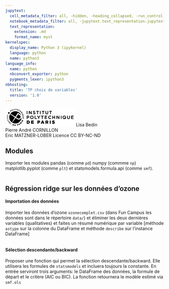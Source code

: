 ```yaml
---
jupytext:
  cell_metadata_filter: all, -hidden, -heading_collapsed, -run_control, -trusted
  notebook_metadata_filter: all, -jupytext.text_representation.jupytext_version, -jupytext.text_representation.format_version, -language_info.version, -language_info.codemirror_mode.version, -language_info.codemirror_mode, -language_info.file_extension, -language_info.mimetype, -toc
  text_representation:
    extension: .md
    format_name: myst
kernelspec:
  display_name: Python 3 (ipykernel)
  language: python
  name: python3
language_info:
  name: python
  nbconvert_exporter: python
  pygments_lexer: ipython3
nbhosting:
  title: 'TP choix de variables'
  version: '1.0'
---
```


<div class="licence">
<span><img src="media/logo_IPParis.png" /></span>
<span>Lisa Bedin<br />Pierre André CORNILLON<br />Eric MATZNER-LOBER</span>
<span>Licence CC BY-NC-ND</span>
</div>

## Modules



Importer les modules pandas (comme `pd`) numpy (commme `np`)
matplotlib.pyplot (comme  `plt`) et statsmodels.formula.api (comme `smf`).


```{code-cell} python

```

## Régression ridge sur les données d&rsquo;ozone



#### Importation des données



Importer les données d&rsquo;ozone `ozonecomplet.csv` (dans Fun Campus les données sont dans le répertoire `data/`) et éliminer les deux dernières
variables (qualitatives) et faites un résumé numérique par variable \[méthode
`astype` sur la colonne du DataFrame et méthode `describe` sur l&rsquo;instance
DataFrame\]




```{code-cell} python

```

#### Sélection descendante/backward



Proposer une fonction qui permet la sélection descendante/backward. Elle utilisera
les formules de `statsmodels` et incluera toujours la constante. En entrée serviront
trois arguments: le DataFrame des données, la formule de départ et le critère (AIC ou BIC).
La fonction retournera le modèle estimé via `smf.ols`




```{code-cell} python

```
